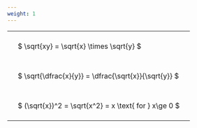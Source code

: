 ```yaml
---
weight: 1
---
```


<style type="text/css">
#T_84234 th.col_heading {
  text-align: left;
  font-size: 1em;
}
#T_84234 td {
  text-align: left;
  font-size: 1em;
  padding: 1.5em;
}
</style>
<table id="T_84234">
  <thead>
  </thead>
  <tbody>
    <tr>
      <td id="T_84234_row0_col0" class="data row0 col0" >$ \sqrt{xy} = \sqrt{x} \times \sqrt{y} $</td>
    </tr>
    <tr>
      <td id="T_84234_row1_col0" class="data row1 col0" >$ \sqrt{\dfrac{x}{y}} = \dfrac{\sqrt{x}}{\sqrt{y}} $</td>
    </tr>
    <tr>
      <td id="T_84234_row2_col0" class="data row2 col0" >$ (\sqrt{x})^2 = \sqrt{x^2} = x \text{ for } x\ge 0 $</td>
    </tr>
  </tbody>
</table>
